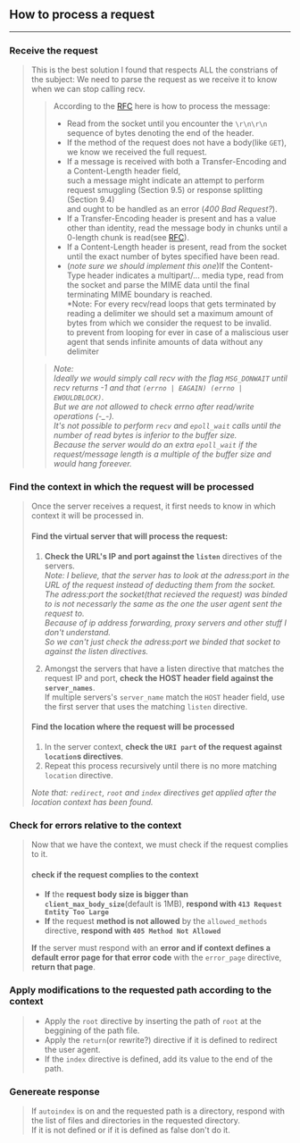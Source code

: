 ## How to process a request 
---

### Receive the request
> This is the best solution I found that respects ALL the constrians of the subject:
> We need to parse the request as we receive it to know when we can stop calling recv.
> > According to the [RFC](https://www.rfc-editor.org/rfc/rfc7230#section-3.3.3) here is how to process the message:
> > - Read from the socket until you encounter the ``\r\n\r\n`` sequence of bytes denoting the end of the header.
> > - If the method of the request does not have a body(like ``GET``), we know we received the full request.
> > - If a message is received with both a Transfer-Encoding and a Content-Length header field,  
such a message might indicate an attempt to perform request smuggling (Section 9.5) or response splitting (Section 9.4)  
and ought to be handled as an error (*400 Bad Request?*).
> > - If a Transfer-Encoding header is present and has a value other than identity, read the message body in chunks until a 0-length chunk is read(see [RFC]()).
> > - If a Content-Length header is present, read from the socket until the exact number of bytes specified have been read.
> > - (*note sure we should implement this one*)If the Content-Type header indicates a multipart/... media type, read from the socket and parse the MIME data until the final terminating MIME boundary is reached.  
> > *Note: For every recv/read loops that gets terminated by reading a delimiter we should set a maximum amount of bytes from which we consider the request to be invalid.  
to prevent from looping for ever in case of a maliscious user agent that sends infinite amounts of data without any delimiter
> 
> > *Note:*  
> > *Ideally we would simply call recv with the flag ``MSG_DONWAIT`` until recv returns -1 and that ``(errno | EAGAIN) (errno | EWOULDBLOCK)``.*  
> > *But we are not allowed to check errno after read/write operations (-_-).*  
> > *It's not possible to perform ``recv`` and ``epoll_wait`` calls until the number of read bytes is inferior to the buffer size.*  
> > *Because the server would do an extra ``epoll_wait`` if the request/message length is a multiple of the buffer size and would hang foreever.*

### Find the context in which the request will be processed
> Once the server receives a request, it first needs to know in which context it will be processed in.
> 
> #### Find the virtual server that will process the request:
> 1. **Check the URL's IP and port against the ``listen``** directives of the servers.  
> *Note: I believe, that the server has to look at the adress:port in the URL of the request instead of deducting them from the socket.  
> The adress:port the socket(that recieved the request) was binded to is not necessarly the same as the one the user agent sent the request to.  
> Because of ip address forwarding, proxy servers and other stuff I don't understand.  
> So we can't just check the adress:port we binded that socket to against the listen directives.*
> 
> 2. Amongst the servers that have a listen directive that matches the request IP and port, **check the HOST header field against the ``server_names``**.  
> If multiple servers's ``server_name`` match the ``HOST`` header field, use the first server that uses the matching ``listen`` directive.
> 
> #### Find the location where the request will be processed
> 
> 1. In the server context, **check the ``URI part`` of the request against ``location``s directives**.
> 2. Repeat this process recursively until there is no more matching ``location`` directive.  
> 
> *Note that: ``redirect``, ``root`` and ``index`` directives get applied after the location context has been found.*


### Check for errors relative to the context
> Now that we have the context, we must check if the request complies to it.
> 
> #### check if the request complies to the context
> 
> - **If** the **request body size is bigger than ``client_max_body_size``**(default is 1MB), **respond with ``413 Request Entity Too Large``** 
> - **If** the request **method is not allowed** by the ``allowed_methods`` directive, **respond with ``405 Method Not Allowed``**  
>
> **If** the server must respond with an **error and if context defines a default error page for that error code** with the ``error_page`` directive,
**return that page**.

### Apply modifications to the requested path according to the context
> - Apply the ``root`` directive by inserting the path of ``root`` at the beggining of the path file.
> - Apply the ``return``(or rewrite?) directive if it is defined to redirect the user agent.
> - If the ``index`` directive is defined, add its value to the end of the path.

### Genereate response
> If ``autoindex`` is on and the requested path is a directory, respond with the list of files and directories in the requested directory.  
> If it is not defined or if it is defined as false don't do it.